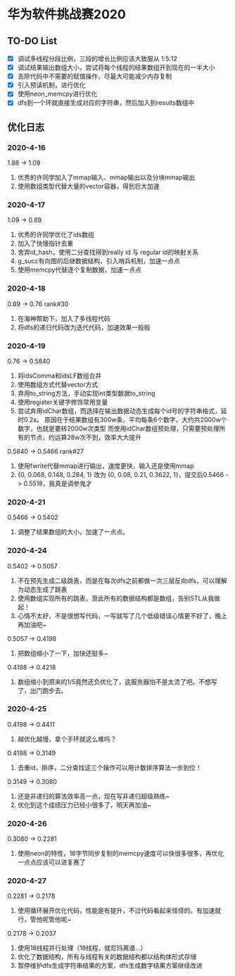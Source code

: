 # 华为软件挑战赛2020

## TO-DO List

 - [x] 调试多线程分段比例，三段的增长比例应该大致服从 1:5:12
 - [x] 调试结果输出数组大小，尝试将每个线程的结果数组开到现在的一半大小
 - [x] 去除代码中不需要的赋值操作，尽最大可能减少内存复制
 - [x] 引入预读机制，进行优化
 - [x] 使用neon_memcpy进行优化
 - [x] dfs到一个环就直接生成对应的字符串，然后加入到results数组中

## 优化日志

### 2020-4-16

1.88 -> 1.09

1. 优秀的许同学加入了mmap输入、mmap输出以及分块mmap输出
2. 使用数组类型代替大量的vector容器，得到巨大加速

### 2020-4-17

1.09 -> 0.89

1. 优秀的许同学优化了ids数组
2. 加入了快慢指针去重
3. 舍弃id_hash，使用二分查找得到really id 与 regular id的映射关系
4. g_succ有向图的后继数据结构，引入哨兵机制，加速一点点
5. 使用memcpy代替逐个复制数据，加速一点点

### 2020-4-18

0.89 -> 0.76 rank#30

1. 在海神帮助下，加入了多线程代码
2. 将dfs的递归代码改为迭代代码，加速效果一般般

### 2020-4-19

0.76 -> 0.5840

1. 将idsComma和idsLF数组合并
2. 使用数组方式代替vector方式
3. 弃用to_string方法，手动实现int类型数据to_string
4. 使用register关键字修饰常用变量
5. 尝试弃用idChar数组，而选择在输出数据动态生成每个id号的字符串格式，延时0.2s。
    原因在于结果数组有300w条，平均每条6个数字，大约共2000w个数字，也就是要转2000w次类型
    而使用idChar数组预处理，只需要预处理所有的节点，约运算28w次不到，效率大大提升

0.5840 -> 0.5466 rank#27

1. 使用fwrite代替mmap进行输出，速度更快，输入还是使用mmap
2. {0, 0.068, 0.148, 0.284, 1} 改为 {0, 0.08, 0.21, 0.3622, 1}，提交后0.5466 -> 0.5518，我真是调参鬼才

### 2020-4-21

0.5466 -> 0.5402

1. 调整了结果数组的大小，加速了一点点。

### 2020-4-24

0.5402 -> 0.5057

1. 不在预先生成二级跳表，而是在每次dfs之前都做一次三层反向dfs，可以理解为动态生成了跳表
2. 使用数组实现所有的跳表，至此所有的数据结构都是数组，告别STL从我做起！
3. 心情不太好，不是很想写代码，一写就写了几个低级错误心情更不好了，晚上再加油吧~

0.5057 -> 0.4198

1. 把数组缩小了一下，加快还挺多~

0.4198 -> 0.4218

1. 数组缩小到原来的1/5竟然还负优化了，这服务器怕不是太烫了吧。不想写了，出门跑步去。

### 2020-4-25

0.4198 -> 0.4411

1. 越优化越慢，拿个手环就这么难吗？

0.4198 -> 0.3149

1. 去重id，排序，二分查找这三个操作可以用计数排序算法一步到位！

0.3149 -> 0.3080

1. 还是非递归的算法效率高一点，现在写非递归超级熟练~
2. 优化到这个成绩压力已经小很多了，明天再加油~

### 2020-4-26

0.3080 -> 0.2281

1. 使用neon的特性，16字节同步复制的memcpy速度可以快很多很多，再优化一点点应该可以进复赛了

### 2020-4-27

0.2281 -> 0.2178

1. 使用循环展开优化代码，性能是有提升，不过代码看起来怪怪的。有加速就行，管他呢管他呢~

0.2178 -> 0.2037

1. 使用18线程并行处理（18线程，就尼玛离谱...）
2. 优化了数据结构，所有与线程有关的数据结构都以结构体形式存储
3. 暂停维护dfs生成字符串结果的方案，dfs生成数字结果方案继续改进